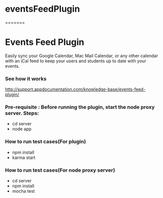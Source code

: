 # eventsFeedPlugin
=======
# Events Feed Plugin

Easily sync your Google Calendar, Mac Mail Calendar, or any other calendar with an iCal feed to keep your users and students up to date with your events.

### See how it works
http://support.appdocumentation.com/knowledge-base/events-feed-plugin/

### Pre-requisite : Before running the plugin, start the node proxy server. Steps:
- cd server
- node app

### How to run test cases(For plugin)
- npm install
- karma start

### How to run test cases(For node proxy server)
- cd server
- npm install
- mocha test

